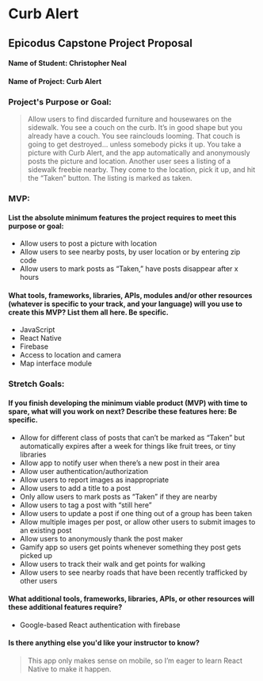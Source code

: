 # Curb Alert

## Epicodus Capstone Project Proposal

#### **Name of Student:** Christopher Neal

#### **Name of Project:** Curb Alert

### **Project's Purpose or Goal:**

> Allow users to find discarded furniture and housewares on the sidewalk. You see a couch on the curb. It’s in good shape but you already have a couch. You see rainclouds looming. That couch is going to get destroyed… unless somebody picks it up. You take a picture with Curb Alert, and the app automatically and anonymously posts the picture and location. Another user sees a listing of a sidewalk freebie nearby. They come to the location, pick it up, and hit the “Taken” button. The listing is marked as taken.

### MVP:

#### **List the absolute minimum features the project requires to meet this purpose or goal:**

- Allow users to post a picture with location
- Allow users to see nearby posts, by user location or by entering zip code
- Allow users to mark posts as “Taken,” have posts disappear after x hours

#### **What tools, frameworks, libraries, APIs, modules and/or other resources (whatever is specific to your track, and your language) will you use to create this MVP? List them all here. Be specific.**

- JavaScript
- React Native
- Firebase
- Access to location and camera
- Map interface module

### Stretch Goals:

#### **If you finish developing the minimum viable product (MVP) with time to spare, what will you work on next? Describe these features here: Be specific.**

- Allow for different class of posts that can’t be marked as “Taken” but automatically expires after a week for things like fruit trees, or tiny libraries
- Allow app to notify user when there’s a new post in their area
- Allow user authentication/authorization
- Allow users to report images as inappropriate
- Allow users to add a title to a post
- Only allow users to mark posts as “Taken” if they are nearby
- Allow users to tag a post with “still here”
- Allow users to update a post if one thing out of a group has been taken
- Allow multiple images per post, or allow other users to submit images to an existing post
- Allow users to anonymously thank the post maker
- Gamify app so users get points whenever something they post gets picked up
- Allow users to track their walk and get points for walking
- Allow users to see nearby roads that have been recently trafficked by other users

#### **What additional tools, frameworks, libraries, APIs, or other resources will these additional features require?**

- Google-based React authentication with firebase

#### **Is there anything else you'd like your instructor to know?**

> This app only makes sense on mobile, so I’m eager to learn React Native to make it happen.
